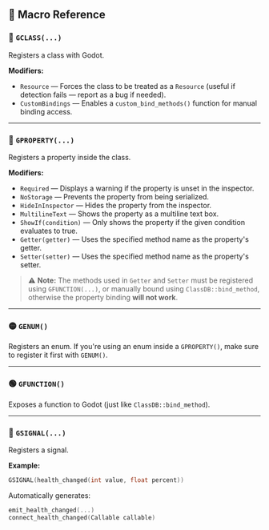 ## 🧩 Macro Reference

### 🔷 `GCLASS(...)`

Registers a class with Godot.

**Modifiers:**
- `Resource` — Forces the class to be treated as a `Resource` (useful if detection fails — report as a bug if needed).
- `CustomBindings` — Enables a `custom_bind_methods()` function for manual binding access.

---

### 🔶 `GPROPERTY(...)`

Registers a property inside the class.

**Modifiers:**
- `Required` — Displays a warning if the property is unset in the inspector.
- `NoStorage` — Prevents the property from being serialized.
- `HideInInspector` — Hides the property from the inspector.
- `MultilineText` — Shows the property as a multiline text box.
- `ShowIf(condition)` — Only shows the property if the given condition evaluates to true.
- `Getter(getter)` — Uses the specified method name as the property's getter.
- `Setter(setter)` — Uses the specified method name as the property's setter.

> ⚠️ **Note:** The methods used in `Getter` and `Setter` must be registered using `GFUNCTION(...)`,
> or manually bound using `ClassDB::bind_method`, otherwise the property binding **will not work**.

---

### 🟡 `GENUM()`

Registers an enum.
If you're using an enum inside a `GPROPERTY()`, make sure to register it first with `GENUM()`.

---

### 🟢 `GFUNCTION()`

Exposes a function to Godot (just like `ClassDB::bind_method`).

---

### 🔴 `GSIGNAL(...)`

Registers a signal.

**Example:**
```cpp
GSIGNAL(health_changed(int value, float percent))
```

Automatically generates:
```cpp
emit_health_changed(...)
connect_health_changed(Callable callable)
```
